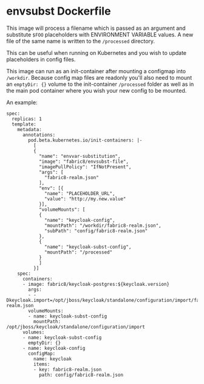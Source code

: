 # envsubst Dockerfile

This image will process a filename which is passed as an argument and substitute `$FOO` placeholders with ENVIRONMENT VARIABLE values.  A new file of the same name is written to the `/processed` directory.

This can be useful when running on Kubernetes and you wish to update placeholders in config files.  

This image can run as an init-container after mounting a configmap into `/workdir`.  Because config map files are readonly you'll also need to mount an `emptyDir: {}` volume to the init-container `/processed` folder as well as in the main pod container where you wish your new config to be mounted.

An example:
```
spec:
  replicas: 1
  template:
    metadata:
      annotations:
        pod.beta.kubernetes.io/init-containers: |-
          [
          {
            "name": "envvar-substitution",
            "image": "fabric8/envsubst-file",
            "imagePullPolicy": "IfNotPresent",
            "args": [
              "fabric8-realm.json"
            ],
            "env": [{
              "name": "PLACEHOLDER_URL",
              "value": "http://my.new.value"
            }],
            "volumeMounts": [
            {
              "name": "keycloak-config",
              "mountPath": "/workdir/fabric8-realm.json",
              "subPath": "config/fabric8-realm.json"
            },
            {
              "name": "keycloak-subst-config",
              "mountPath": "/processed"
            }
            ]
          }]
    spec:
      containers:
      - image: fabric8/keycloak-postgres:${keycloak.version}
        args:
        - -Dkeycloak.import=/opt/jboss/keycloak/standalone/configuration/import/fabric8-realm.json
        volumeMounts:
        - name: keycloak-subst-config
          mountPath: /opt/jboss/keycloak/standalone/configuration/import
      volumes:
      - name: keycloak-subst-config
        emptyDir: {}
      - name: keycloak-config
        configMap:
          name: keycloak
          items:
          - key: fabric8-realm.json
            path: config/fabric8-realm.json
```